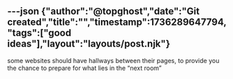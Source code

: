 ---json
{"author":"@topghost","date":"Git created","title":"","timestamp":1736289647794,"tags":["good ideas"],"layout":"layouts/post.njk"}
---
some websites should have hallways between their pages, to provide you the chance to prepare for what lies in the &#x201C;next room&#x201D;

